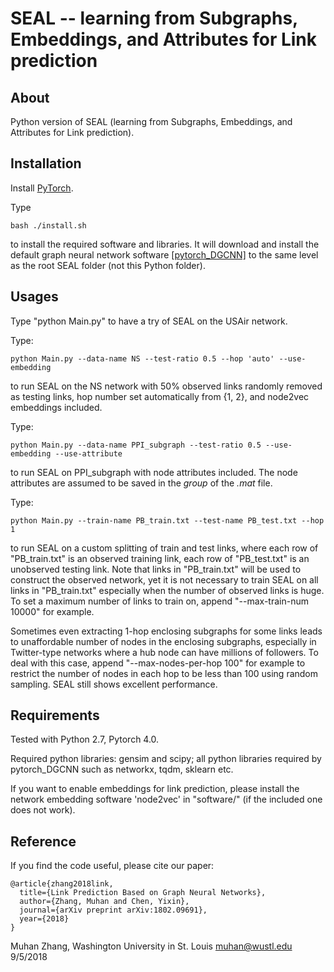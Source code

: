 SEAL -- learning from Subgraphs, Embeddings, and Attributes for Link prediction
===============================================================================

About
-----

Python version of SEAL (learning from Subgraphs, Embeddings, and Attributes for Link prediction).


Installation
------------

Install [PyTorch](https://pytorch.org/).

Type

    bash ./install.sh

to install the required software and libraries. It will download and install the default graph neural network software [\[pytorch_DGCNN\]](https://github.com/muhanzhang/pytorch_DGCNN) to the same level as the root SEAL folder (not this Python folder).


Usages
------

Type "python Main.py" to have a try of SEAL on the USAir network.

Type:

    python Main.py --data-name NS --test-ratio 0.5 --hop 'auto' --use-embedding

to run SEAL on the NS network with 50% observed links randomly removed as testing links, hop number set automatically from {1, 2}, and node2vec embeddings included.

Type:

    python Main.py --data-name PPI_subgraph --test-ratio 0.5 --use-embedding --use-attribute

to run SEAL on PPI_subgraph with node attributes included. The node attributes are assumed to be saved in the  _group_ of the _.mat_ file.

Type:

    python Main.py --train-name PB_train.txt --test-name PB_test.txt --hop 1

to run SEAL on a custom splitting of train and test links, where each row of "PB_train.txt" is an observed training link, each row of "PB_test.txt" is an unobserved testing link. Note that links in "PB_train.txt" will be used to construct the observed network, yet it is not necessary to train SEAL on all links in "PB_train.txt" especially when the number of observed links is huge. To set a maximum number of links to train on, append "--max-train-num 10000" for example.

Sometimes even extracting 1-hop enclosing subgraphs for some links leads to unaffordable number of nodes in the enclosing subgraphs, especially in Twitter-type networks where a hub node can have millions of followers. To deal with this case, append "--max-nodes-per-hop 100" for example to restrict the number of nodes in each hop to be less than 100 using random sampling. SEAL still shows excellent performance.


Requirements
------------

Tested with Python 2.7, Pytorch 4.0.

Required python libraries: gensim and scipy; all python libraries required by pytorch_DGCNN such as networkx, tqdm, sklearn etc.

If you want to enable embeddings for link prediction, please install the network embedding software 'node2vec' in "software/" (if the included one does not work).


Reference
---------

If you find the code useful, please cite our paper:

    @article{zhang2018link,
      title={Link Prediction Based on Graph Neural Networks},
      author={Zhang, Muhan and Chen, Yixin},
      journal={arXiv preprint arXiv:1802.09691},
      year={2018}
    }

Muhan Zhang, Washington University in St. Louis
muhan@wustl.edu
9/5/2018
